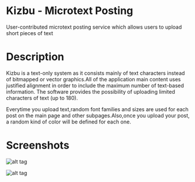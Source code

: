 # Kizbu - Microtext Posting</b><br>
User-contributed microtext posting service which allows users to upload short pieces of text

# Description

Kizbu is a text-only system as it consists mainly of text characters instead of bitmapped or vector graphics.All of the application main content uses justified alignment in order to include the maximum number of text-based information.
The software provides the possibility of uploading limited characters of text (up to 180).

Everytime you upload text,random font families and sizes are used for each post on the main page and other subpages.Also,once you upload your post, a random kind of color will be defined for each one.

# Screenshots

![alt tag](https://raw.githubusercontent.com/fsiamp/kizbu/master/screenshots/main.png)

![alt tag](https://raw.githubusercontent.com/fsiamp/kizbu/master/screenshots/hyperlink.png)
